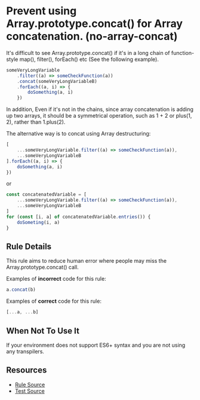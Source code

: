# Prevent using Array.prototype.concat() for Array concatenation. (no-array-concat)

It's difficult to see Array.prototype.concat() if it's in a long chain of function-style map(), filter(), forEach() etc (See the following example). 
```javascript
someVeryLongVariable
    .filter((a) => someCheckFunction(a))
    .concat(someVeryLongVariableB)
    .forEach((a, i) => {
        doSomething(a, i)
    })
```

In addition, Even if it's not in the chains, since array concatenation is adding up two arrays, it should be a symmetrical operation, such as 1 + 2 or plus(1, 2), rather than 1.plus(2).

The alternative way is to concat using Array destructuring:

```javascript
[
    ...someVeryLongVariable.filter((a) => someCheckFunction(a)),
    ...someVeryLongVariableB
].forEach((a, i) => {
    doSomething(a, i)
})
```

or

```javascript
const concatenatedVariable = [
    ...someVeryLongVariable.filter((a) => someCheckFunction(a)),
    ...someVeryLongVariableB
]
for (const [i, a] of concatenatedVariable.entries()) {
    doSometing(i, a)
}
```

## Rule Details

This rule aims to reduce human error where people may miss the Array.prototype.concat() call. 

Examples of **incorrect** code for this rule:

```js
a.concat(b)
```

Examples of **correct** code for this rule:
```js
[...a, ...b]
```

## When Not To Use It

If your environment does not support ES6+ syntax and you are not using any transpilers.

## Resources

- [Rule Source](../../lib/rules/no-array-concat.js)
- [Test Source](../../tests/lib/rules/no-array-concat.js)
